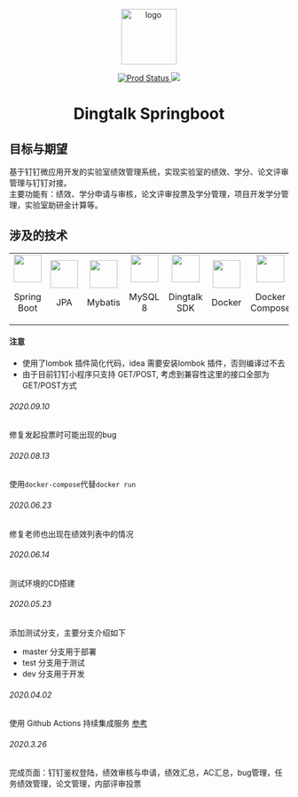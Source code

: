 <p align="center"><img width="100" src="https://i.loli.net/2020/11/12/8pP5y6eHwX1VfLd.png" alt="logo"></p>

<p align="center">
  <a href="https://github.com/zhanyeye/dingtalk-springboot/actions?query=workflow%3AProd">
    <img src="https://github.com/zhanyeye/dingtalk-springboot/workflows/Prod/badge.svg?branch=master" alt="Prod Status">
  </a>
  <a href="https://github.com/zhanyeye/dingtalk-springboot/actions?query=workflow%3ATest">
    <img src="https://github.com/zhanyeye/dingtalk-springboot/workflows/Test/badge.svg?branch=test">
  </a>
</p>

<h1 align="center">Dingtalk Springboot</h1>

## 目标与期望

基于钉钉微应用开发的实验室绩效管理系统，实现实验室的绩效、学分、论文评审管理与钉钉对接。  
主要功能有：绩效、学分申请与审核，论文评审投票及学分管理，项目开发学分管理，实验室助研金计算等。

## 涉及的技术

<table>
  <tbody>
    <tr>
      <td align="center" valign="middle">
        <a href="https://spring.io/projects/spring-boot" target="_blank">
          <img width="50px" src="https://spring.io/images/spring-initializr-4291cc0115eb104348717b82161a81de.svg">
        </a>
        <p>Spring Boot</p>
      </td>
      <td align="center" valign="middle">
        <a href="https://spring.io/projects/spring-data-jpa#overview" target="_blank">
          <img width="50px" src="https://i.loli.net/2020/11/13/pR8OtwsSacyuDU7.png">
        </a>
        <p>JPA</p>
      </td>
      <td align="center" valign="middle">
        <a href="https://mybatis.org/mybatis-3/" target="_blank">
          <img width="50px" src="https://avatars2.githubusercontent.com/u/1483254?s=200&v=4">
        </a>
        <p>Mybatis</p>
      </td>
      <td align="center" valign="middle">
        <a href="https://dev.mysql.com/downloads/mysql/">
          <img width="50px" src="https://i.loli.net/2020/11/13/GQE3xMAbWd72hVc.png">
        </a>
        <p>MySQL 8</p>
      </td>
      <td align="center" valign="middle">
        <a href="https://ding-doc.dingtalk.com/doc#/faquestions/vzbp02" target="_blank">
          <img width="50px" src="https://i.loli.net/2020/11/13/DVpc9nF2JToQyHg.png">
        </a>
        <p>Dingtalk SDK</p>
      </td>
      <td align="center" valign="middle">
        <a href="https://docs.docker.com/" target="_blank">
          <img width="50px" src="https://i.loli.net/2020/11/13/27eyNzt698aoilM.png">
        </a>
        <p>Docker</p>
      </td>
      <td align="center" valign="middle">
        <a href="https://docs.docker.com/compose/" target="_blank">
          <img width="50px" src="https://i.loli.net/2020/11/13/TcewOXGMWHLiNtE.jpg">
        </a>
        <p>Docker Compose</p>
      </td>
      <td align="center" valign="middle">
        <a href="https://github.com/features/actions" target="_blank">
          <img width="50px" src="https://avatars0.githubusercontent.com/u/44036562?s=200&v=4">
        </a>
        <p>Github Actions</p>
      </td>
    </tr>
  </tbody>
</table>






#### 注意

+ 使用了lombok 插件简化代码，idea 需要安装lombok 插件，否则编译过不去
+ 由于目前钉钉小程序只支持 GET/POST, 考虑到兼容性这里的接口全部为GET/POST方式


###### 2020.09.10
修复发起投票时可能出现的bug

###### 2020.08.13
使用`docker-compose`代替`docker run`

###### 2020.06.23
修复老师也出现在绩效列表中的情况

###### 2020.06.14
测试环境的CD搭建


###### 2020.05.23
添加测试分支，主要分支介绍如下
+ master 分支用于部署
+ test 分支用于测试
+ dev 分支用于开发


###### 2020.04.02
使用 Github Actions 持续集成服务 [参考](https://segmentfault.com/a/1190000021914414)

###### 2020.3.26
完成页面：钉钉鉴权登陆，绩效审核与申请，绩效汇总，AC汇总，bug管理，任务绩效管理，论文管理，内部评审投票



